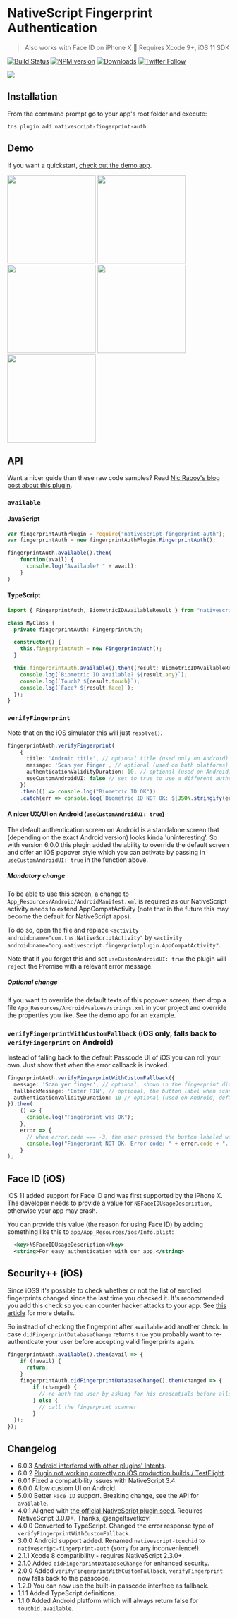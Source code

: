 # NativeScript Fingerprint Authentication

> Also works with Face ID on iPhone X 🚀
> Requires Xcode 9+, iOS 11 SDK

[![Build Status][build-status]][build-url]
[![NPM version][npm-image]][npm-url]
[![Downloads][downloads-image]][npm-url]
[![Twitter Follow][twitter-image]][twitter-url]

[build-status]:https://travis-ci.org/EddyVerbruggen/nativescript-fingerprint-auth.svg?branch=master
[build-url]:https://travis-ci.org/EddyVerbruggen/nativescript-fingerprint-auth
[npm-image]:http://img.shields.io/npm/v/nativescript-fingerprint-auth.svg
[npm-url]:https://npmjs.org/package/nativescript-fingerprint-auth
[downloads-image]:http://img.shields.io/npm/dm/nativescript-fingerprint-auth.svg
[twitter-image]:https://img.shields.io/twitter/follow/eddyverbruggen.svg?style=social&label=Follow%20me
[twitter-url]:https://twitter.com/eddyverbruggen

<img src="https://github.com/EddyVerbruggen/nativescript-fingerprint-auth/raw/master/media/fingerprint.png" />

## Installation
From the command prompt go to your app's root folder and execute:
```
tns plugin add nativescript-fingerprint-auth
```

## Demo
If you want a quickstart, [check out the demo app](https://github.com/EddyVerbruggen/nativescript-fingerprint-auth/tree/master/demo).

<img src="https://raw.githubusercontent.com/EddyVerbruggen/nativescript-fingerprint-auth/master/media/ios-demo-01.png" width="200px" /> <img src="https://raw.githubusercontent.com/EddyVerbruggen/nativescript-fingerprint-auth/master/media/ios-demo-02.png" width="200px" /> <img src="https://raw.githubusercontent.com/EddyVerbruggen/nativescript-fingerprint-auth/master/media/ios-demo-03.png" width="200px" /> <img src="https://raw.githubusercontent.com/EddyVerbruggen/nativescript-fingerprint-auth/master/media/ios-demo-04.png" width="200px" /> <img src="https://raw.githubusercontent.com/EddyVerbruggen/nativescript-fingerprint-auth/master/media/ios-demo-05.png" width="200px" />

## API
Want a nicer guide than these raw code samples? Read [Nic Raboy's blog post about this plugin](https://www.thepolyglotdeveloper.com/2016/03/add-touch-id-authentication-support-to-your-nativescript-app/).

### `available`

#### JavaScript
```js
var fingerprintAuthPlugin = require("nativescript-fingerprint-auth");
var fingerprintAuth = new fingerprintAuthPlugin.FingerprintAuth();

fingerprintAuth.available().then(
    function(avail) {
      console.log("Available? " + avail);
    }
)
```

#### TypeScript

```typescript
import { FingerprintAuth, BiometricIDAvailableResult } from "nativescript-fingerprint-auth";

class MyClass {
  private fingerprintAuth: FingerprintAuth;

  constructor() {
    this.fingerprintAuth = new FingerprintAuth();
  }

  this.fingerprintAuth.available().then((result: BiometricIDAvailableResult) => {
    console.log(`Biometric ID available? ${result.any}`);
    console.log(`Touch? ${result.touch}`);
    console.log(`Face? ${result.face}`);
  });
}
```

### `verifyFingerprint`
Note that on the iOS simulator this will just `resolve()`.

```typescript
fingerprintAuth.verifyFingerprint(
	{
	  title: 'Android title', // optional title (used only on Android)
	  message: 'Scan yer finger', // optional (used on both platforms) - for FaceID on iOS see the notes about NSFaceIDUsageDescription
	  authenticationValidityDuration: 10, // optional (used on Android, default 5)
	  useCustomAndroidUI: false // set to true to use a different authentication screen (see below)
	})
	.then(() => console.log("Biometric ID OK"))
	.catch(err => console.log(`Biometric ID NOT OK: ${JSON.stringify(err)}`));
```

#### A nicer UX/UI on Android (`useCustomAndroidUI: true`)
The default authentication screen on Android is a standalone screen that (depending on the exact Android version) looks kinda 'uninteresting'.
So with version 6.0.0 this plugin added the ability to override the default screen and offer an iOS popover style which you can activate by passing in `useCustomAndroidUI: true` in the function above.

##### Mandatory change
To be able to use this screen, a change to `App_Resources/Android/AndroidManifest.xml` is required as our NativeScript activity needs to extend AppCompatActivity (note that in the future this may become the default for NativeScript apps).

To do so, open the file and replace `<activity android:name="com.tns.NativeScriptActivity"` by `<activity android:name="org.nativescript.fingerprintplugin.AppCompatActivity"`.

Note that if you forget this and set `useCustomAndroidUI: true` the plugin will `reject` the Promise with a relevant error message.

##### Optional change
If you want to override the default texts of this popover screen, then drop a file `App_Resources/Android/values/strings.xml` in your project and override the properties you like. See the demo app for an example.

### `verifyFingerprintWithCustomFallback` (iOS only, falls back to `verifyFingerprint` on Android)
Instead of falling back to the default Passcode UI of iOS you can roll your own.
Just show that when the error callback is invoked.

```typescript
fingerprintAuth.verifyFingerprintWithCustomFallback({
  message: 'Scan yer finger', // optional, shown in the fingerprint dialog (default: 'Scan your finger').
  fallbackMessage: 'Enter PIN', // optional, the button label when scanning fails (default: 'Enter password').
  authenticationValidityDuration: 10 // optional (used on Android, default 5)
}).then(
    () => {
      console.log("Fingerprint was OK");
    },
    error => {
      // when error.code === -3, the user pressed the button labeled with your fallbackMessage
      console.log("Fingerprint NOT OK. Error code: " + error.code + ". Error message: " + error.message);
    }
);
```

## Face ID (iOS)
iOS 11 added support for Face ID and was first supported by the iPhone X.
The developer needs to provide a value for `NSFaceIDUsageDescription`, otherwise your app may crash.

You can provide this value (the reason for using Face ID) by adding something like this to `app/App_Resources/ios/Info.plist`:

```xml
  <key>NSFaceIDUsageDescription</key>
  <string>For easy authentication with our app.</string>
``` 
 
## Security++ (iOS)
Since iOS9 it's possible to check whether or not the list of enrolled fingerprints changed since
the last time you checked it. It's recommended you add this check so you can counter hacker attacks
to your app. See [this article](https://godpraksis.no/2016/03/fingerprint-trojan/) for more details.

So instead of checking the fingerprint after `available` add another check.
In case `didFingerprintDatabaseChange` returns `true` you probably want to re-authenticate your user
before accepting valid fingerprints again.

```typescript
fingerprintAuth.available().then(avail => {
    if (!avail) {
      return;
    }
    fingerprintAuth.didFingerprintDatabaseChange().then(changed => {
        if (changed) {
          // re-auth the user by asking for his credentials before allowing a fingerprint scan again
        } else {
          // call the fingerprint scanner
        }
  });
});
```

## Changelog
- 6.0.3  [Android interfered with other plugins' Intents](https://github.com/EddyVerbruggen/nativescript-fingerprint-auth/pull/28).
- 6.0.2  [Plugin not working correctly on iOS production builds / TestFlight](https://github.com/EddyVerbruggen/nativescript-fingerprint-auth/issues/27).
- 6.0.1  Fixed a compatibility issues with NativeScript 3.4.
- 6.0.0  Allow custom UI on Android.
- 5.0.0  Better `Face ID` support. Breaking change, see the API for `available`.
- 4.0.1  Aligned with [the official NativeScript plugin seed](https://github.com/NativeScript/nativescript-plugin-seed). Requires NativeScript 3.0.0+. Thanks, @angeltsvetkov!
- 4.0.0  Converted to TypeScript. Changed the error response type of `verifyFingerprintWithCustomFallback`.
- 3.0.0  Android support added. Renamed `nativescript-touchid` to `nativescript-fingerprint-auth` (sorry for any inconvenience!).
- 2.1.1  Xcode 8 compatibility - requires NativeScript 2.3.0+.
- 2.1.0  Added `didFingerprintDatabaseChange` for enhanced security.
- 2.0.0  Added `verifyFingerprintWithCustomFallback`, `verifyFingerprint` now falls back to the passcode.
- 1.2.0  You can now use the built-in passcode interface as fallback.
- 1.1.1  Added TypeScript definitions.
- 1.1.0  Added Android platform which will always return false for `touchid.available`.
